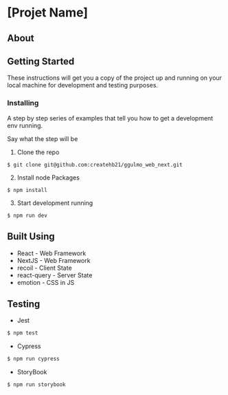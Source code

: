 # [Projet Name]

## About

## Getting Started

These instructions will get you a copy of the project up and running on your local machine for development and testing purposes.

### Installing

A step by step series of examples that tell you how to get a development env running.

Say what the step will be

1. Clone the repo

```
$ git clone git@github.com:createhb21/ggulmo_web_next.git
```

2. Install node Packages

```
$ npm install
```

3. Start development running

```
$ npm run dev
```

## Built Using

- React - Web Framework
- NextJS - Web Framework
- recoil - Client State
- react-query - Server State
- emotion - CSS in JS

## Testing

- Jest

```bash
$ npm test
```

- Cypress

```bash
$ npm run cypress
```

- StoryBook

```bash
$ npm run storybook
```
